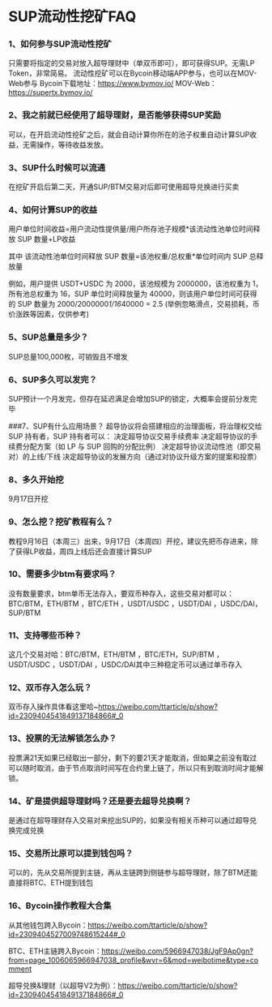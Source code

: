 # SUP流动性挖矿FAQ

### 1、如何参与SUP流动性挖矿 
只需要将指定的交易对放入超导理财中（单双币即可），即可获得SUP。无需LP Token，非常简易。
流动性挖矿可以在Bycoin移动端APP参与，也可以在MOV-Web参与
Bycoin下载地址：https://www.bymov.io/
MOV-Web：https://supertx.bymov.io/ 
 
### 2、我之前就已经使用了超导理财，是否能够获得SUP奖励 
可以，在开启流动性挖矿之后，就会自动计算你所在的池子权重自动计算SUP收益，无需操作，等待收益发放。

### 3、SUP什么时候可以流通 
在挖矿开启后第二天，开通SUP/BTM交易对后即可使用超导兑换进行买卖

### 4、如何计算SUP的收益 
用户单位时间收益=用户流动性提供量/用户所存池子规模*该流动性池单位时间释放 SUP 数量+LP收益

其中 该流动性池单位时间释放 SUP 数量=该池权重/总权重*单位时间内 SUP 总释放量

例如，用户提供 USDT+USDC 为 2000，该池规模为 2000000，该池权重为 1，所有池总权重为 16，SUP 单位时间释放量为 40000，则该用户单位时间可获得的 SUP 数量为 2000/2000000*1/16*40000 = 2.5
(举例忽略滑点，交易损耗，币价涨跌等因素，仅供参考)

### 5、SUP总量是多少？
SUP总量100,000枚，可销毁且不增发

### 6、SUP多久可以发完？ 
SUP预计一个月发完，但存在延迟满足会增加SUP的锁定，大概率会提前分发完毕


###7、SUP有什么应用场景？
超导协议将会搭建相应的治理面板，将治理权交给 SUP 持有者，SUP 持有者可以：
决定超导协议交易手续费率
决定超导协议的手续费分配方案（如 LP 与 SUP 回购的分配比例）
决定超导协议流动性池（即交易对）的上线/下线
决定超导协议的发展方向（通过对协议升级方案的提案和投票）

### 8、多久开始挖
9月17日开挖

### 9、怎么挖？挖矿教程有么？
教程9月16日（本周三）出来，9月17日（本周四）开挖，建议先把币存进来，除了获得LP收益，周四上线后还会直接计算SUP

### 10、需要多少btm有要求吗？
没有数量要求，btm单币无法存入，要双币种存入，这些交易对都可以：BTC/BTM，ETH/BTM ，BTC/ETH ，USDT/USDC ，USDT/DAI ，USDC/DAI，SUP/BTM

### 11、支持哪些币种？
这几个交易对哈：BTC/BTM，ETH/BTM ，BTC/ETH，SUP/BTM ，USDT/USDC ，USDT/DAI ，USDC/DAI其中三种稳定币可以通过单币存入

### 12、双币存入怎么玩？
双币存入操作具体看这里哈~https://weibo.com/ttarticle/p/show?id=2309404541849137184866#_0

### 13、投票的无法解锁怎么办？
投票满21天如果已经取出一部分，剩下的要21天才能取消，但如果之前没有取过可以随时取消，由于节点取消时间写在合约里上链了，所以只有到取消时间才能解锁。

### 14、矿是提供超导理财吗？还是要去超导兑换啊？
是通过在超导理财存入交易对来挖出SUP的，如果没有相关币种可以通过超导兑换完成兑换

### 15、交易所比原可以提到钱包吗？
可以的，先从交易所提到主链，再从主链跨到侧链参与超导理财，除了BTM还能直接将BTC、ETH提到钱包

### 16、Bycoin操作教程大合集
从其他钱包跨入Bycoin：https://weibo.com/ttarticle/p/show?id=2309404527009748615244#_0

BTC、ETH主链跨入Bycoin：https://weibo.com/5966947038/JgF9Ap0gn?from=page_1006065966947038_profile&wvr=6&mod=weibotime&type=comment

超导兑换&理财（以超导V2为例）：https://weibo.com/ttarticle/p/show?id=2309404541849137184866#_0

